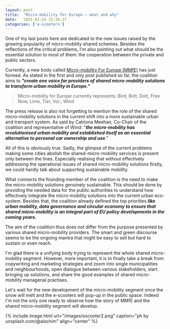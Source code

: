 ```yaml
---
layout: post
title:  "Micro-mobility for Europe – what and why"
date:   2021-02-24 15:36:27
categories: ['e-scooters']
---
```

One of my last posts here are dedicated to the new issues raised by the growing popularity of micro-mobility shared schemes. Besides the reflections of the critical problems, I'm also pointing out what should be the essential solution to most of them: the cooperation between the private and public sectors.

Currently, a new body called [Micro-mobility For Europe (MMfE)](https://micromobilityforeurope.eu/e-scooter-operators-launch-new-eu-association/) has just formed. As stated in the first and only post published so far, the coalition aims to ***"create one voice for providers of shared micro-mobility solutions to transform urban mobility in Europe."***

> Micro-mobility for Europe currently represents: Bird, Bolt, Dott, Free Now, Lime, Tier, Voi., Wind

The press release is also not forgetting to mention the role of the shared micro-mobility solutions in the current shift into a more sustainable urban and transport system. As said by Catriona Meehan, Co-Chair of the coalition and representative of Wind: "***the micro-mobility has revolutionised urban mobility and established itself as an essential alternative to personal car ownership and use***."

All of this is obviously true. Sadly, the glimpse of the current problems making some cities abolish the shared-micro-mobility services is present only between the lines. Especially realising that without effectively addressing the operational issues of shared micro-mobility solutions firstly, we could hardly talk about supporting sustainable mobility.

What connects the founding member of the coalition is the need to make the micro-mobility solutions genuinely sustainable. This should be done by providing the needed data for the public authorities to understand how effectively integrate the micro-mobility solutions into the current urban eco-system. Besides that, the coalition already defined the top priorities ***like urban mobility, data governance and circular economy to ensure that shared micro-mobility is an integral part of EU policy developments in the coming years.***

The aim of the coalition thus does not differ from the purpose presented by various shared micro-mobility providers. The smart and green discourse seems to be the ongoing mantra that might be easy to sell but hard to sustain or even reach.

I'm glad there is a unifying body trying to represent the whole shared micro-mobility segment. However, more important, it is to finally take a break from copywriting and marketing strategies and zoom into single municipalities and neighbourhoods, open dialogue between various stakeholders, start bringing up solutions, and share the good examples of shared micro-mobility managerial practises.

Let's wait for the new development of the micro-mobility segment once the snow will melt and the e-scooters will pop-up in the public space. Indeed I'm not the only one ready to observe how the story of MMfE and the shared micro-mobility segment will develop.

{% include image.html url="/images/escooter2.png" caption="ph by unsplash.com/@alschim" align="center" %}
